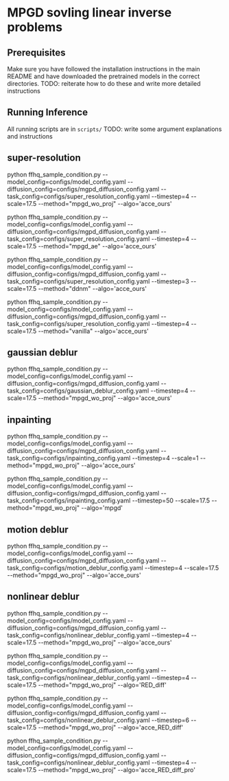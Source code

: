 # MPGD sovling linear inverse problems

## Prerequisites
Make sure you have followed the installation instructions in the main README and have downloaded the pretrained models in the correct directories.
TODO: reiterate how to do these and write more detailed instructions

## Running Inference 
All running scripts are in `scripts/`
TODO: write some argument explanations and instructions


## super-resolution
python ffhq_sample_condition.py --model_config=configs/model_config.yaml --diffusion_config=configs/mgpd_diffusion_config.yaml --task_config=configs/super_resolution_config.yaml --timestep=4 --scale=17.5 --method="mpgd_wo_proj" --algo='acce_ours'



python ffhq_sample_condition.py --model_config=configs/model_config.yaml --diffusion_config=configs/mgpd_diffusion_config.yaml --task_config=configs/super_resolution_config.yaml --timestep=4 --scale=17.5 --method="mpgd_ae" --algo='acce_ours'



python ffhq_sample_condition.py --model_config=configs/model_config.yaml --diffusion_config=configs/mgpd_diffusion_config.yaml --task_config=configs/super_resolution_config.yaml --timestep=3 --scale=17.5 --method="ddnm" --algo='acce_ours'


python ffhq_sample_condition.py --model_config=configs/model_config.yaml --diffusion_config=configs/mgpd_diffusion_config.yaml --task_config=configs/super_resolution_config.yaml --timestep=4 --scale=17.5 --method="vanilla" --algo='acce_ours'

## gaussian deblur

python ffhq_sample_condition.py --model_config=configs/model_config.yaml --diffusion_config=configs/mgpd_diffusion_config.yaml --task_config=configs/gaussian_deblur_config.yaml --timestep=4 --scale=17.5 --method="mpgd_wo_proj" --algo='acce_ours'

## inpainting

python ffhq_sample_condition.py --model_config=configs/model_config.yaml --diffusion_config=configs/mgpd_diffusion_config.yaml --task_config=configs/inpainting_config.yaml --timestep=4 --scale=1 --method="mpgd_wo_proj" --algo='acce_ours'

python ffhq_sample_condition.py --model_config=configs/model_config.yaml --diffusion_config=configs/mgpd_diffusion_config.yaml --task_config=configs/inpainting_config.yaml --timestep=50 --scale=17.5 --method="mpgd_wo_proj" --algo='mpgd'



## motion deblur

python ffhq_sample_condition.py --model_config=configs/model_config.yaml --diffusion_config=configs/mgpd_diffusion_config.yaml --task_config=configs/motion_deblur_config.yaml --timestep=4 --scale=17.5 --method="mpgd_wo_proj" --algo='acce_ours'

## nonlinear deblur

python ffhq_sample_condition.py --model_config=configs/model_config.yaml --diffusion_config=configs/mgpd_diffusion_config.yaml --task_config=configs/nonlinear_deblur_config.yaml --timestep=4 --scale=17.5 --method="mpgd_wo_proj" --algo='acce_ours'



python ffhq_sample_condition.py --model_config=configs/model_config.yaml --diffusion_config=configs/mgpd_diffusion_config.yaml --task_config=configs/nonlinear_deblur_config.yaml --timestep=4 --scale=17.5 --method="mpgd_wo_proj" --algo='RED_diff'

python ffhq_sample_condition.py --model_config=configs/model_config.yaml --diffusion_config=configs/mgpd_diffusion_config.yaml --task_config=configs/nonlinear_deblur_config.yaml --timestep=6 --scale=17.5 --method="mpgd_wo_proj" --algo='acce_RED_diff'

python ffhq_sample_condition.py --model_config=configs/model_config.yaml --diffusion_config=configs/mgpd_diffusion_config.yaml --task_config=configs/nonlinear_deblur_config.yaml --timestep=4 --scale=17.5 --method="mpgd_wo_proj" --algo='acce_RED_diff_pro'





